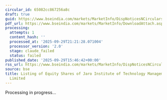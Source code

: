 ```yaml
---
circular_id: 65082cc867256a8c
draft: true
guid: https://www.bseindia.com/markets/MarketInfo/DispNoticesNCirculars.aspx?Noticeid={F0C9AFD1-8987-42FC-ADAD-9F1CD3555226}&noticeno=20250929-85&dt=09/29/2025&icount=85&totcount=87&flag=0
pdf_url: https://www.bseindia.com/markets/MarketInfo/DownloadAttach.aspx?id=20250929-85&attachedId=cd5ac5a9-c3a2-4a0f-96d1-2aa939029624
processing:
  attempts: 1
  content_hash: ''
  processed_at: '2025-09-29T21:21:28.071004'
  processor_version: '2.0'
  stage: claude_failed
  status: failed
published_date: '2025-09-29T15:46:42+00:00'
rss_url: https://www.bseindia.com/markets/MarketInfo/DispNoticesNCirculars.aspx?Noticeid={F0C9AFD1-8987-42FC-ADAD-9F1CD3555226}&noticeno=20250929-85&dt=09/29/2025&icount=85&totcount=87&flag=0
source: bse
title: Listing of Equity Shares of Jaro Institute of Technology Management and Research
  Limited
---
```


Processing in progress...